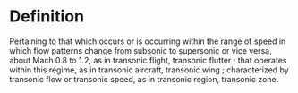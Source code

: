 # Definition

Pertaining to that which occurs or is occurring within the range of
speed in which flow patterns change from subsonic to supersonic or vice
versa, about Mach 0.8 to 1.2, as in transonic flight, transonic flutter
; that operates within this regime, as in transonic aircraft, transonic
wing ; characterized by transonic flow or transonic speed, as in
transonic region, transonic zone.
